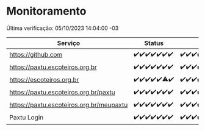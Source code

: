# Monitoramento

Última verificação: 05/10/2023 14:04:00 -03

|Serviço|Status|Últimas 24h|
|---|---|---|
|https://github.com|<span title="2023-09-28: OK=24">✔️</span><span title="2023-09-29: OK=24">✔️</span><span title="2023-09-30: OK=24">✔️</span><span title="2023-10-01: OK=24">✔️</span><span title="2023-10-02: OK=24">✔️</span><span title="2023-10-03: OK=24">✔️</span><span title="2023-10-04: OK=17">✔️</span>|<span title="04/10/2023 14:04:00 -03 : 200">✔️</span><span title="04/10/2023 15:08:00 -03 : 200">✔️</span><span title="04/10/2023 16:03:00 -03 : 200">✔️</span><span title="04/10/2023 17:06:00 -03 : 200">✔️</span><span title="04/10/2023 18:05:00 -03 : 200">✔️</span><span title="04/10/2023 19:04:00 -03 : 200">✔️</span><span title="04/10/2023 20:06:00 -03 : 200">✔️</span><span title="04/10/2023 21:29:00 -03 : 200">✔️</span><span title="04/10/2023 22:43:00 -03 : 200">✔️</span><span title="04/10/2023 23:17:00 -03 : 200">✔️</span><span title="05/10/2023 00:06:00 -03 : 200">✔️</span><span title="05/10/2023 01:07:00 -03 : 200">✔️</span><span title="05/10/2023 02:05:00 -03 : 200">✔️</span><span title="05/10/2023 03:08:00 -03 : 200">✔️</span><span title="05/10/2023 04:05:00 -03 : 200">✔️</span><span title="05/10/2023 05:08:00 -03 : 200">✔️</span><span title="05/10/2023 06:06:00 -03 : 200">✔️</span><span title="05/10/2023 07:07:00 -03 : 200">✔️</span><span title="05/10/2023 08:03:00 -03 : 200">✔️</span><span title="05/10/2023 09:11:00 -03 : 200">✔️</span><span title="05/10/2023 10:11:00 -03 : 200">✔️</span><span title="05/10/2023 11:06:00 -03 : 200">✔️</span><span title="05/10/2023 12:06:00 -03 : 200">✔️</span><span title="05/10/2023 13:07:00 -03 : 200">✔️</span><span title="05/10/2023 14:04:00 -03 : 200">✔️</span>|
|https://paxtu.escoteiros.org.br|<span title="2023-09-28: OK=24">✔️</span><span title="2023-09-29: OK=24">✔️</span><span title="2023-09-30: OK=24">✔️</span><span title="2023-10-01: OK=24">✔️</span><span title="2023-10-02: OK=24">✔️</span><span title="2023-10-03: OK=24">✔️</span><span title="2023-10-04: OK=17">✔️</span>|<span title="04/10/2023 14:04:00 -03 : 200">✔️</span><span title="04/10/2023 15:08:00 -03 : 200">✔️</span><span title="04/10/2023 16:03:00 -03 : 200">✔️</span><span title="04/10/2023 17:06:00 -03 : 200">✔️</span><span title="04/10/2023 18:05:00 -03 : 200">✔️</span><span title="04/10/2023 19:04:00 -03 : 200">✔️</span><span title="04/10/2023 20:06:00 -03 : 200">✔️</span><span title="04/10/2023 21:29:00 -03 : 200">✔️</span><span title="04/10/2023 22:43:00 -03 : 200">✔️</span><span title="04/10/2023 23:17:00 -03 : 200">✔️</span><span title="05/10/2023 00:06:00 -03 : 200">✔️</span><span title="05/10/2023 01:07:00 -03 : 200">✔️</span><span title="05/10/2023 02:05:00 -03 : 200">✔️</span><span title="05/10/2023 03:08:00 -03 : 200">✔️</span><span title="05/10/2023 04:05:00 -03 : 200">✔️</span><span title="05/10/2023 05:08:00 -03 : 200">✔️</span><span title="05/10/2023 06:06:00 -03 : 200">✔️</span><span title="05/10/2023 07:07:00 -03 : 200">✔️</span><span title="05/10/2023 08:03:00 -03 : 200">✔️</span><span title="05/10/2023 09:11:00 -03 : 200">✔️</span><span title="05/10/2023 10:11:00 -03 : 200">✔️</span><span title="05/10/2023 11:06:00 -03 : 200">✔️</span><span title="05/10/2023 12:06:00 -03 : 200">✔️</span><span title="05/10/2023 13:07:00 -03 : 200">✔️</span><span title="05/10/2023 14:04:00 -03 : 200">✔️</span>|
|https://escoteiros.org.br|<span title="2023-09-28: OK=24">✔️</span><span title="2023-09-29: OK=24">✔️</span><span title="2023-09-30: OK=24">✔️</span><span title="2023-10-01: OK=24">✔️</span><span title="2023-10-02: OK=24">✔️</span><span title="2023-10-03: OK=23, Falhas=1">⚠️</span><span title="2023-10-04: OK=17">✔️</span>|<span title="04/10/2023 14:04:00 -03 : 200">✔️</span><span title="04/10/2023 15:08:00 -03 : 200">✔️</span><span title="04/10/2023 16:03:00 -03 : 200">✔️</span><span title="04/10/2023 17:06:00 -03 : 200">✔️</span><span title="04/10/2023 18:05:00 -03 : 200">✔️</span><span title="04/10/2023 19:04:00 -03 : 200">✔️</span><span title="04/10/2023 20:06:00 -03 : 200">✔️</span><span title="04/10/2023 21:29:00 -03 : 200">✔️</span><span title="04/10/2023 22:43:00 -03 : 200">✔️</span><span title="04/10/2023 23:17:00 -03 : 200">✔️</span><span title="05/10/2023 00:06:00 -03 : 200">✔️</span><span title="05/10/2023 01:07:00 -03 : 200">✔️</span><span title="05/10/2023 02:05:00 -03 : 200">✔️</span><span title="05/10/2023 03:08:00 -03 : 200">✔️</span><span title="05/10/2023 04:05:00 -03 : 200">✔️</span><span title="05/10/2023 05:09:00 -03 : 200">✔️</span><span title="05/10/2023 06:06:00 -03 : 200">✔️</span><span title="05/10/2023 07:07:00 -03 : 200">✔️</span><span title="05/10/2023 08:03:00 -03 : 200">✔️</span><span title="05/10/2023 09:11:00 -03 : 200">✔️</span><span title="05/10/2023 10:11:00 -03 : 200">✔️</span><span title="05/10/2023 11:06:00 -03 : 200">✔️</span><span title="05/10/2023 12:06:00 -03 : 200">✔️</span><span title="05/10/2023 13:07:00 -03 : 200">✔️</span><span title="05/10/2023 14:04:00 -03 : 200">✔️</span>|
|https://paxtu.escoteiros.org.br/paxtu|<span title="2023-09-28: OK=24">✔️</span><span title="2023-09-29: OK=24">✔️</span><span title="2023-09-30: OK=24">✔️</span><span title="2023-10-01: OK=24">✔️</span><span title="2023-10-02: OK=24">✔️</span><span title="2023-10-03: OK=24">✔️</span><span title="2023-10-04: OK=17">✔️</span>|<span title="04/10/2023 14:04:00 -03 : 200">✔️</span><span title="04/10/2023 15:08:00 -03 : 200">✔️</span><span title="04/10/2023 16:03:00 -03 : 200">✔️</span><span title="04/10/2023 17:06:00 -03 : 200">✔️</span><span title="04/10/2023 18:05:00 -03 : 200">✔️</span><span title="04/10/2023 19:04:00 -03 : 200">✔️</span><span title="04/10/2023 20:06:00 -03 : 200">✔️</span><span title="04/10/2023 21:29:00 -03 : 200">✔️</span><span title="04/10/2023 22:43:00 -03 : 200">✔️</span><span title="04/10/2023 23:17:00 -03 : 200">✔️</span><span title="05/10/2023 00:06:00 -03 : 200">✔️</span><span title="05/10/2023 01:07:00 -03 : 200">✔️</span><span title="05/10/2023 02:05:00 -03 : 200">✔️</span><span title="05/10/2023 03:08:00 -03 : 200">✔️</span><span title="05/10/2023 04:05:00 -03 : 200">✔️</span><span title="05/10/2023 05:09:00 -03 : 200">✔️</span><span title="05/10/2023 06:06:00 -03 : 200">✔️</span><span title="05/10/2023 07:07:00 -03 : 200">✔️</span><span title="05/10/2023 08:03:00 -03 : 200">✔️</span><span title="05/10/2023 09:11:00 -03 : 200">✔️</span><span title="05/10/2023 10:11:00 -03 : 200">✔️</span><span title="05/10/2023 11:06:00 -03 : 200">✔️</span><span title="05/10/2023 12:06:00 -03 : 200">✔️</span><span title="05/10/2023 13:07:00 -03 : 200">✔️</span><span title="05/10/2023 14:04:00 -03 : 200">✔️</span>|
|https://paxtu.escoteiros.org.br/meupaxtu|<span title="2023-09-28: OK=24">✔️</span><span title="2023-09-29: OK=24">✔️</span><span title="2023-09-30: OK=24">✔️</span><span title="2023-10-01: OK=24">✔️</span><span title="2023-10-02: OK=24">✔️</span><span title="2023-10-03: OK=24">✔️</span><span title="2023-10-04: OK=17">✔️</span>|<span title="04/10/2023 14:04:00 -03 : 200">✔️</span><span title="04/10/2023 15:08:00 -03 : 200">✔️</span><span title="04/10/2023 16:03:00 -03 : 200">✔️</span><span title="04/10/2023 17:06:00 -03 : 200">✔️</span><span title="04/10/2023 18:05:00 -03 : 200">✔️</span><span title="04/10/2023 19:04:00 -03 : 200">✔️</span><span title="04/10/2023 20:06:00 -03 : 200">✔️</span><span title="04/10/2023 21:29:00 -03 : 200">✔️</span><span title="04/10/2023 22:43:00 -03 : 200">✔️</span><span title="04/10/2023 23:17:00 -03 : 200">✔️</span><span title="05/10/2023 00:06:00 -03 : 200">✔️</span><span title="05/10/2023 01:07:00 -03 : 200">✔️</span><span title="05/10/2023 02:05:00 -03 : 200">✔️</span><span title="05/10/2023 03:08:00 -03 : 200">✔️</span><span title="05/10/2023 04:05:00 -03 : 200">✔️</span><span title="05/10/2023 05:09:00 -03 : 200">✔️</span><span title="05/10/2023 06:06:00 -03 : 200">✔️</span><span title="05/10/2023 07:07:00 -03 : 200">✔️</span><span title="05/10/2023 08:03:00 -03 : 200">✔️</span><span title="05/10/2023 09:11:00 -03 : 200">✔️</span><span title="05/10/2023 10:11:00 -03 : 200">✔️</span><span title="05/10/2023 11:06:00 -03 : 200">✔️</span><span title="05/10/2023 12:06:00 -03 : 200">✔️</span><span title="05/10/2023 13:07:00 -03 : 200">✔️</span><span title="05/10/2023 14:04:00 -03 : 200">✔️</span>|
|Paxtu Login|<span title="2023-09-28: OK=24">✔️</span><span title="2023-09-29: OK=24">✔️</span><span title="2023-09-30: OK=24">✔️</span><span title="2023-10-01: OK=24">✔️</span><span title="2023-10-02: OK=24">✔️</span><span title="2023-10-03: OK=24">✔️</span><span title="2023-10-04: OK=17">✔️</span>|<span title="04/10/2023 14:04:00 -03 : 200">✔️</span><span title="04/10/2023 15:08:00 -03 : 200">✔️</span><span title="04/10/2023 16:03:00 -03 : 200">✔️</span><span title="04/10/2023 17:06:00 -03 : 200">✔️</span><span title="04/10/2023 18:05:00 -03 : 200">✔️</span><span title="04/10/2023 19:04:00 -03 : 200">✔️</span><span title="04/10/2023 20:06:00 -03 : 200">✔️</span><span title="04/10/2023 21:29:00 -03 : 200">✔️</span><span title="04/10/2023 22:43:00 -03 : 200">✔️</span><span title="04/10/2023 23:17:00 -03 : 200">✔️</span><span title="05/10/2023 00:06:00 -03 : 200">✔️</span><span title="05/10/2023 01:07:00 -03 : 200">✔️</span><span title="05/10/2023 02:05:00 -03 : 200">✔️</span><span title="05/10/2023 03:08:00 -03 : 200">✔️</span><span title="05/10/2023 04:05:00 -03 : 200">✔️</span><span title="05/10/2023 05:09:00 -03 : 200">✔️</span><span title="05/10/2023 06:06:00 -03 : 200">✔️</span><span title="05/10/2023 07:07:00 -03 : 200">✔️</span><span title="05/10/2023 08:03:00 -03 : 200">✔️</span><span title="05/10/2023 09:11:00 -03 : 200">✔️</span><span title="05/10/2023 10:11:00 -03 : 200">✔️</span><span title="05/10/2023 11:06:00 -03 : 200">✔️</span><span title="05/10/2023 12:06:00 -03 : 200">✔️</span><span title="05/10/2023 13:07:00 -03 : 200">✔️</span><span title="05/10/2023 14:04:00 -03 : 200">✔️</span>|
